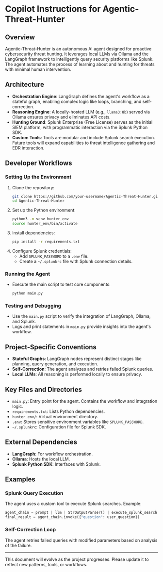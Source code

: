 # Copilot Instructions for Agentic-Threat-Hunter

## Overview
Agentic-Threat-Hunter is an autonomous AI agent designed for proactive cybersecurity threat hunting. It leverages local LLMs via Ollama and the LangGraph framework to intelligently query security platforms like Splunk. The agent automates the process of learning about and hunting for threats with minimal human intervention.

## Architecture
- **Orchestration Engine**: LangGraph defines the agent's workflow as a stateful graph, enabling complex logic like loops, branching, and self-correction.
- **Reasoning Engine**: A locally-hosted LLM (e.g., `llama3:8b`) served via Ollama ensures privacy and eliminates API costs.
- **Hunting Ground**: Splunk Enterprise (Free License) serves as the initial SIEM platform, with programmatic interaction via the Splunk Python SDK.
- **Custom Tools**: Tools are modular and include Splunk search execution. Future tools will expand capabilities to threat intelligence gathering and EDR interaction.

## Developer Workflows
### Setting Up the Environment
1. Clone the repository:
   ```bash
   git clone https://github.com/your-username/Agentic-Threat-Hunter.git
   cd Agentic-Threat-Hunter
   ```
2. Set up the Python environment:
   ```bash
   python3 -m venv hunter_env
   source hunter_env/bin/activate
   ```
3. Install dependencies:
   ```bash
   pip install -r requirements.txt
   ```
4. Configure Splunk credentials:
   - Add `SPLUNK_PASSWORD` to a `.env` file.
   - Create a `~/.splunkrc` file with Splunk connection details.

### Running the Agent
- Execute the main script to test core components:
  ```bash
  python main.py
  ```

### Testing and Debugging
- Use the `main.py` script to verify the integration of LangGraph, Ollama, and Splunk.
- Logs and print statements in `main.py` provide insights into the agent's workflow.

## Project-Specific Conventions
- **Stateful Graphs**: LangGraph nodes represent distinct stages like planning, query generation, and execution.
- **Self-Correction**: The agent analyzes and retries failed Splunk queries.
- **Local LLMs**: All reasoning is performed locally to ensure privacy.

## Key Files and Directories
- `main.py`: Entry point for the agent. Contains the workflow and integration logic.
- `requirements.txt`: Lists Python dependencies.
- `hunter_env/`: Virtual environment directory.
- `.env`: Stores sensitive environment variables like `SPLUNK_PASSWORD`.
- `~/.splunkrc`: Configuration file for Splunk SDK.

## External Dependencies
- **LangGraph**: For workflow orchestration.
- **Ollama**: Hosts the local LLM.
- **Splunk Python SDK**: Interfaces with Splunk.

## Examples
### Splunk Query Execution
The agent uses a custom tool to execute Splunk searches. Example:
```python
agent_chain = prompt | llm | StrOutputParser() | execute_splunk_search
final_result = agent_chain.invoke({"question": user_question})
```

### Self-Correction Loop
The agent retries failed queries with modified parameters based on analysis of the failure.

---

This document will evolve as the project progresses. Please update it to reflect new patterns, tools, or workflows.